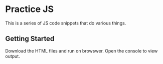# Practice JS

This is a series of JS code snippets that do various things. 

## Getting Started

Download the HTML files and run on browswer. Open the console to view output. 
